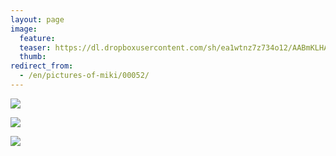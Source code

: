 ```yaml
---
layout: page
image:
  feature:
  teaser: https://dl.dropboxusercontent.com/sh/ea1wtnz7z734o12/AABmKLHAyW6WS7pKa89-QZO9a/mikin-kuvat/1/DSC30282-245px.jpg
  thumb:
redirect_from:
  - /en/pictures-of-miki/00052/
---
```


[![](https://dl.dropboxusercontent.com/sh/ea1wtnz7z734o12/AAClxPKTU4nQh5hHnSaHdxEja/mikin-kuvat/1/DSC30333-800px.jpg)](https://dl.dropboxusercontent.com/sh/ea1wtnz7z734o12/AAB2hBLdjqy7VQYshs9hryWDa/mikin-kuvat/1/DSC30333.JPG)

[![](https://dl.dropboxusercontent.com/sh/ea1wtnz7z734o12/AABKCQ1xsWi2tLcCGljnBNLZa/mikin-kuvat/1/DSC30289-800px.jpg)](https://dl.dropboxusercontent.com/sh/ea1wtnz7z734o12/AAAs76GYx8sK4mLfFAzKVP2va/mikin-kuvat/1/DSC30289.JPG)

[![](https://dl.dropboxusercontent.com/sh/ea1wtnz7z734o12/AABGcNV33e3CRqTnxzfIcmhra/mikin-kuvat/1/DSC30282-800px.jpg)](https://dl.dropboxusercontent.com/sh/ea1wtnz7z734o12/AAA66oDzDK5UFm3LhT05n7J3a/mikin-kuvat/1/DSC30282.JPG)
